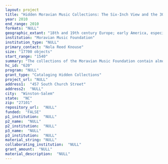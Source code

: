 ```yaml
--- 
layout: project 
title: "Hidden Moravian Music Collections: The Six-Inch View and the 30,000-Foot View"
year: 2010
end_range: 2010
formats: "NULL"
geographic_extant: "18th and 19th century Europe; early America, especially the Moravian settlements in PA and NC; Moravian hymnals from around the world"
institution: "Moravian Music Foundation"
institution_type: "NULL"
primary_contact: "Nola Reed Knouse"
size: "17700 objects"
start_range: "1540"
summary: "The collections of the Moravian Music Foundation contain almost 20,000 manuscripts and early imprints of vocal and instrumental music, sacred and secular, from the sixteenth through twentieth centuries. Not all of this was written by Moravian composers, but it is all music which the Moravians used and enjoyed. Included in the collections of the Moravian Music Foundation are works by Haydn and Mozart, J. C. Bach, Abel, Johann Stamitz, and a host of lesser-known composers. A number of these are the only known copies in the world. While those large manuscript collections have been cataloged and hopefully will be converted to digital form, there remain other uncataloged collections. Of MMF's 81 collections, 51.7 percent (42 collections) are uncataloged or inventoried/not cataloged. Although this seems a high percentage, it is a low percentage of the number of titles under the care of the Moravian Music Foundation. The preliminary assessment of uncataloged materials is that there are 170 flat-storage archival boxes, 40 folders, 13 bound volumes, and 34 manuscript books (not in boxes). These materials include manuscript and published music, some individual pieces of music and some bound together, some hymn tune books, some copies of items in other Foundation collections, some part books, the Lowens Collection of 18th and 19th century American tunebooks, collections of program booklets and lovefeast odes, some personal copy books, some orphaned parts, and media."
hc_id: "620"
program: "NULL"
grant_type: "Cataloging Hidden Collections"
project_url: "NULL"
address1:  "457 South Church Street"
address2:  "NULL"
city:  "Winston-Salem"
state:  "NC"
zip: "27101"
repository_url:  "NULL"
funded:  "FALSE"
p1_institution:  "NULL"
p2_name:  "NULL"
p2_institution:  "NULL"
p3_name:  "NULL"
p3_institution:  "NULL"
material_string: "NULL"
collaborating_institution:  "NULL"
grant_amount:  "NULL"
material_description:  "NULL"
---
```

